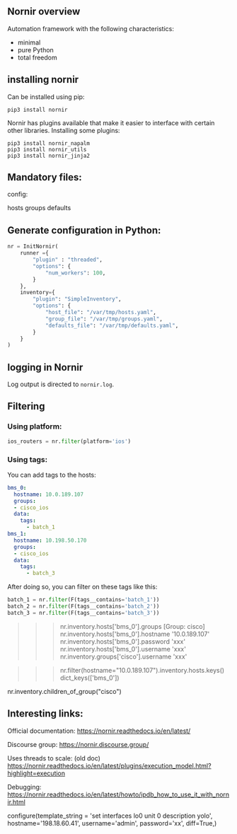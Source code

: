 ## Nornir overview

Automation framework with the following characteristics:
- minimal
- pure Python
- total freedom



## installing nornir

Can be installed using pip:
```
pip3 install nornir
```

Nornir has plugins available that make it easier to interface with certain other libraries. Installing some plugins:
```
pip3 install nornir_napalm
pip3 install nornir_utils
pip3 install nornir_jinja2
```


## Mandatory files:

config:

hosts
groups
defaults

## Generate configuration in Python:

```python
nr = InitNornir(
    runner ={
        "plugin" : "threaded",
        "options": {
            "num_workers": 100,
        }
    },
    inventory={
        "plugin": "SimpleInventory",
        "options": {
            "host_file": "/var/tmp/hosts.yaml",
            "group_file": "/var/tmp/groups.yaml",
            "defaults_file": "/var/tmp/defaults.yaml",
        }
    }
)
```

## logging in Nornir

Log output is directed to `nornir.log`.






## Filtering

### Using platform:

```python
ios_routers = nr.filter(platform='ios')
```

### Using tags:

You can add tags to the hosts:

```yaml
bms_0:
  hostname: 10.0.189.107
  groups:
  - cisco_ios
  data:
    tags:
      - batch_1
bms_1:
  hostname: 10.198.50.170
  groups:
  - cisco_ios
  data:
    tags:
      - batch_3 
```

After doing so, you can filter on these tags like this:
```python
batch_1 = nr.filter(F(tags__contains='batch_1'))
batch_2 = nr.filter(F(tags__contains='batch_2'))
batch_3 = nr.filter(F(tags__contains='batch_3'))
```

>>> nr.inventory.hosts['bms_0'].groups
[Group: cisco]
>>> nr.inventory.hosts['bms_0'].hostname
'10.0.189.107'
>>> nr.inventory.hosts['bms_0'].password
'xxx'
>>> nr.inventory.hosts['bms_0'].username
'xxx'
>>> nr.inventory.groups['cisco'].username
'xxx'


>>> nr.filter(hostname="10.0.189.107").inventory.hosts.keys()
dict_keys(['bms_0'])

nr.inventory.children_of_group("cisco")


## Interesting links:

Official documentation:
https://nornir.readthedocs.io/en/latest/

Discourse group:
https://nornir.discourse.group/


Uses threads to scale:
(old doc) https://nornir.readthedocs.io/en/latest/plugins/execution_model.html?highlight=execution

Debugging:
https://nornir.readthedocs.io/en/latest/howto/ipdb_how_to_use_it_with_nornir.html

configure(template_string = 'set interfaces lo0 unit 0 description yolo', hostname='198.18.60.41', username='admin', password='xx', diff=True,)